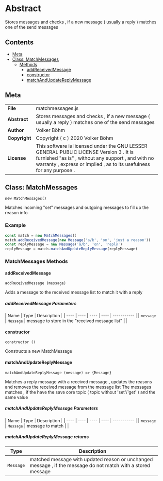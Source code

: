 <!-- This file is generated by jsmddoc version 0.1 -->

# Abstract

Stores messages and checks , if a new message ( usually a reply ) matches one of the send messages

## Contents

- [Meta](#Meta)
- [Class: MatchMessages](#Class:-MatchMessages)
  - [Methods](#MatchMessages-Methods)
    - [addReceivedMessage](#addReceivedMessage)
    - [constructor](#constructor)
    - [matchAndUpdateReplyMessage](#matchAndUpdateReplyMessage)

## Meta

| | |
| --- | --- |
| **File** | matchmessages.js |
| **Abstract** | Stores messages and checks , if a new message ( usually a reply ) matches one of the send messages |
| **Author** | Volker Böhm |
| **Copyright** | Copyright ( c ) 2020 Volker Böhm |
| **License** | This software is licensed under the GNU LESSER GENERAL PUBLIC LICENSE Version 3 . It is furnished "as is" , without any support , and with no warranty , express or implied , as to its usefulness for any purpose . |

## Class: MatchMessages

`new MatchMessages()`

Matches incoming "set" messages and outgoing messages to fill up the reason info

### Example

```javascript
const match = new MatchMessages()
match.addReceivedMessage(new Message('a/b', 'on', 'just a reason'))
const replyMessage = new Message('a/b', 'on', 'reply')
replyMessage = match.matchAndUpdateReplyMessage(replyMessage)
```

### MatchMessages Methods

#### addReceivedMessage

`addReceivedMessage (message)`

Adds a message to the received message list to match it with a reply

##### addReceivedMessage Parameters

| Name | Type | Description |
| ---- | ---- | ---- | ---- | ----------- |
| `message` | `Message` | message to store in the "received message list" | |

#### constructor

`constructor ()`

Constructs a new MatchMessage

#### matchAndUpdateReplyMessage

`matchAndUpdateReplyMessage (message) => {Message}`

Matches a reply message with a received message , updates the reasons and removes the received message from the message list The messages matches , if the have the save core topic ( topic without 'set'/'get' ) and the same value

##### matchAndUpdateReplyMessage Parameters

| Name | Type | Description |
| ---- | ---- | ---- | ---- | ----------- |
| `message` | `Message` | message to match | |

##### matchAndUpdateReplyMessage returns

| Type | Description |
| ---- | ----------- |
| `Message` | matched message with updated reason or unchanged message , if the message do not match with a stored message |
